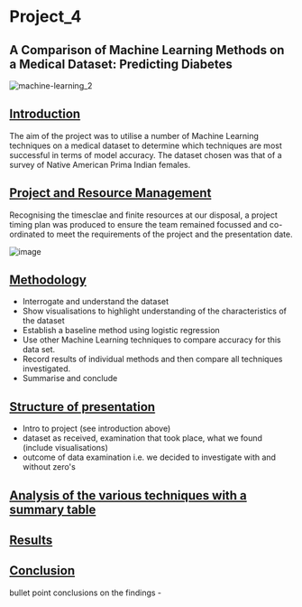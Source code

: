 # Project_4
## A Comparison of Machine Learning Methods on a Medical Dataset: Predicting Diabetes 


![machine-learning_2](https://user-images.githubusercontent.com/115951034/231836799-cdd4e8bc-2e89-4d00-bb46-93ddf858c6d2.jpg)



## <a id="Introduction-header"></a><ins>Introduction</ins>



The aim of the project was to utilise a number of Machine Learning techniques on a medical dataset to determine which techniques are most successful in terms of model accuracy. The dataset chosen was that of a survey of Native American Prima Indian females. 


##  <a id="ProjectManagement-header"></a><ins>Project and Resource Management</ins>


Recognising the timesclae and finite resources at our disposal, a project timing plan was produced to ensure the team remained focussed and co-ordinated to meet the requirements of the project and the presentation date. 


![image](https://user-images.githubusercontent.com/113118793/232701397-f998eb11-c7c4-4643-865e-ba52314d6c84.png)


## <a id="Methodology-header"></a><ins>Methodology</ins>


* Interrogate and understand the dataset
* Show visualisations to highlight understanding of the characteristics of the dataset
* Establish a baseline method using logistic regression
* Use other Machine Learning techniques to compare accuracy for this data set.
* Record results of individual methods and then compare all techniques investigated.
* Summarise and conclude


## <a id="Structure-of-presentation-header"></a><ins>Structure of presentation</ins>

* Intro to project (see introduction above)
* dataset as received, examination that took place, what we found (include visualisations)
* outcome of data examination i.e. we decided to investigate with and without zero's


 ## <a id="Anaylysis-header"></a><ins>Analysis of the various techniques with a summary table</ins>



## <a id="Results-header"></a><ins>Results</ins>



## <a id="Conclusion-header"></a><ins>Conclusion</ins>


bullet point conclusions on the findings - 

